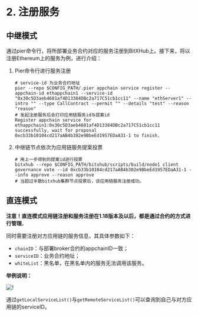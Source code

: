 # 2. 注册服务

## 中继模式

通过pier命令行，将所部署业务合约对应的服务注册到BitXHub上。接下来，将以注册Ethereum上的服务为例，进行介绍：

1. Pier命令行进行服务注册

    ```shell
    # service-id 为业务合约地址
    pier --repo $CONFIG_PATH/.pier appchain service register --appchain-id ethappchain1 --service-id "0x30c5D3aeb4681af4D13384DBc2a717C51cb1cc11" --name "ethServer1" --intro "" --type CallContract --permit "" --details "test" --reason "reason"
    # 发起注册服务后会打印应用链服务id与提案id
    Register appchain service for ethappchain1:0x30c5D3aeb4681af4D13384DBc2a717C51cb1cc11 successfully, wait for proposal 0xcb33b10104cd217aAB4b302e9BbeEd1957EDaA31-1 to finish.
    ```

2. 中继链节点依次为应用链服务提案投票

    ```shell
    # 用上一步得到的提案id进行投票
    bitxhub --repo $CONFIG_PATH/bitxhub/scripts/build/node1 client governance vote --id 0xcb33b10104cd217aAB4b302e9BbeEd1957EDaA31-1 --info approve --reason approve
    # 当超过半数bitxhub集群节点投票后，该应用链服务注册成功。
    ```

## 直连模式

**注意！直连模式应用链注册和服务注册在1.18版本及以后，都是通过合约的方式进行管理**。

同时需要注册对方应用链的服务信息，其具体参数如下：

- `chainID`：与部署broker合约的appchainID一致；
- `serviceID`：业务合约地址；
- `whiteList`：黑名单，在黑名单内的服务无法调用该服务。

**举例说明：**

![!](../../../../assets/direct5.png)

通过`getLocalServiceList()`与`getRemoteServiceList()`可以查询到自己与对方应用链的serviceID。
